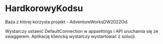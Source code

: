 # HardkorowyKodsu
Baza z której korzysta projekt - AdventureWorksDW2022Od. 

Wystarczy ustawić DefaultConnection w appsettings i API uruchamia się ze swaggerem. Aplikację kliencką wystarczy wystartować z solucji.
